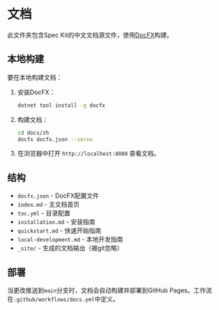 # 文档

此文件夹包含Spec Kit的中文文档源文件，使用[DocFX](https://dotnet.github.io/docfx/)构建。

## 本地构建

要在本地构建文档：

1. 安装DocFX：
   ```bash
   dotnet tool install -g docfx
   ```

2. 构建文档：
   ```bash
   cd docs/zh
   docfx docfx.json --serve
   ```

3. 在浏览器中打开 `http://localhost:8080` 查看文档。

## 结构

- `docfx.json` - DocFX配置文件
- `index.md` - 主文档首页
- `toc.yml` - 目录配置
- `installation.md` - 安装指南
- `quickstart.md` - 快速开始指南
- `local-development.md` - 本地开发指南
- `_site/` - 生成的文档输出（被git忽略）

## 部署

当更改推送到`main`分支时，文档会自动构建并部署到GitHub Pages。工作流在`.github/workflows/docs.yml`中定义。
